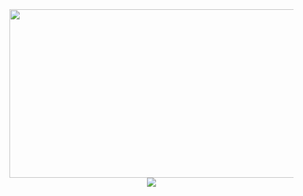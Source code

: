 <div align="center">
  <img height="300" width="600" src="https://user-images.githubusercontent.com/74038190/225813708-98b745f2-7d22-48cf-9150-083f1b00d6c9.gif" />
  <br>
  <img src="https://readme-typing-svg.herokuapp.com?color=blue&size=18&lines=Привет,+Я+Владимир%0AFRONTEND+Разработчик" />
</div>
